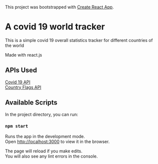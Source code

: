 This project was bootstrapped with [Create React App](https://github.com/facebook/create-react-app).
# A covid 19 world tracker

This is a simple covid 19 overall statistics tracker for different countries of the world<br/>

Made with react.js <br/>
## APIs Used
<a href='https://documenter.getpostman.com/view/10808728/SzS8rjbc?version=latest'>Covid 19 API</a><br/>
<a href='https://www.countryflags.io/'>Country Flags API</a><br/>

## Available Scripts

In the project directory, you can run:

### `npm start`

Runs the app in the development mode.<br />
Open [http://localhost:3000](http://localhost:3000) to view it in the browser.

The page will reload if you make edits.<br />
You will also see any lint errors in the console.

